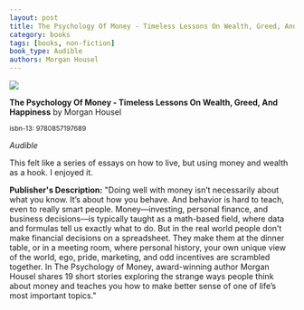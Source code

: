 ```yaml
---
layout: post
title: The Psychology Of Money - Timeless Lessons On Wealth, Greed, And Happiness
category: books
tags: [books, non-fiction]
book_type: Audible
authors: Morgan Housel
---
```


<img src="http://books.google.com/books/content?id=P_xcEAAAQBAJ&printsec=frontcover&img=1&zoom=1&source=gbs_api"/>

**The Psychology Of Money - Timeless Lessons On Wealth, Greed, And Happiness** by Morgan Housel

<sup>isbn-13: 9780857197689</sup>

*Audible*

This felt like a series of essays on how to live, but using money and wealth as a hook. I enjoyed it.

**Publisher's Description:**
"Doing well with money isn’t necessarily about what you know. It’s about how
you behave. And behavior is hard to teach, even to really smart people.
Money—investing, personal finance, and business decisions—is typically
taught as a math-based field, where data and formulas tell us exactly what
to do. But in the real world people don’t make financial decisions on a
spreadsheet. They make them at the dinner table, or in a meeting room,
where personal history, your own unique view of the world, ego, pride,
marketing, and odd incentives are scrambled together. In The Psychology of
Money, award-winning author Morgan Housel shares 19 short stories exploring
the strange ways people think about money and teaches you how to make
better sense of one of life’s most important topics."
